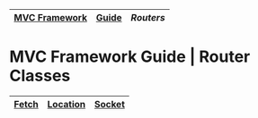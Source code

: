 | [MVC Framework](../../../README.md) | [Guide](../index.md) | *Routers* |
| :-- | :-- | :-- |
# MVC Framework Guide \| Router Classes
| [Fetch](./fetch/index.md) | [Location](./location.md) | [Socket](./socket.md) |
| :-- | :-- | :-- |
